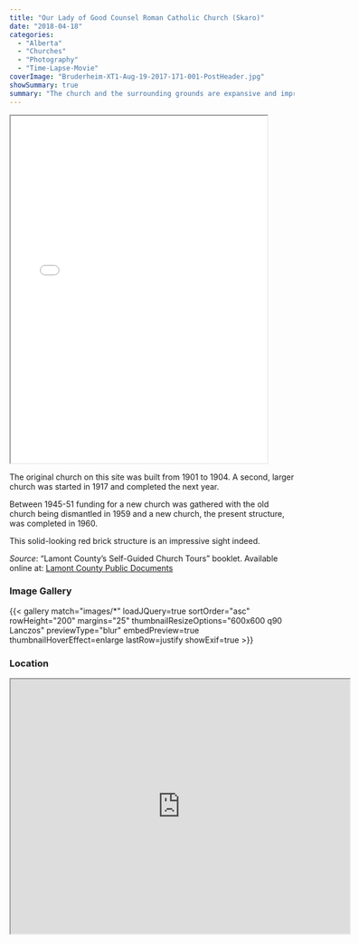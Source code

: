 ```yaml
---
title: "Our Lady of Good Counsel Roman Catholic Church (Skaro)"
date: "2018-04-18"
categories: 
  - "Alberta"
  - "Churches"
  - "Photography"
  - "Time-Lapse-Movie"
coverImage: "Bruderheim-XT1-Aug-19-2017-171-001-PostHeader.jpg"
showSummary: true
summary: "The church and the surrounding grounds are expansive and impressive."
---
```


<iframe src="//www.youtube.com/embed/0nyAcRXGuy8" width="90%" height="614" allowfullscreen="allowfullscreen"></iframe>

The original church on this site was built from 1901 to 1904. A second, larger church was started in 1917 and completed the next year.

Between 1945-51 funding for a new church was gathered with the old church being dismantled in 1959 and a new church, the present structure, was completed in 1960.

This solid-looking red brick structure is an impressive sight indeed.

_Source_: “Lamont County’s Self-Guided Church Tours” booklet. Available online at: [Lamont County Public Documents](https://lamontcounty.civicweb.net/filepro/documents/?preview=18486)

### Image Gallery
{{< gallery match="images/*" loadJQuery=true sortOrder="asc" rowHeight="200" margins="25" thumbnailResizeOptions="600x600 q90 Lanczos" previewType="blur" embedPreview=true thumbnailHoverEffect=enlarge lastRow=justify showExif=true >}}

### Location

<iframe src="https://www.google.com/maps/embed?pb=!1m18!1m12!1m3!1d3829.9060111994613!2d-112.78063948367415!3d53.892411741368285!2m3!1f0!2f0!3f0!3m2!1i1024!2i768!4f13.1!3m3!1m2!1s0x0%3A0x0!2zNTPCsDUzJzMyLjciTiAxMTLCsDQ2JzQyLjQiVw!5e1!3m2!1sen!2sca!4v1523152052926" width="600" height="450" allowfullscreen="allowfullscreen"></iframe>
